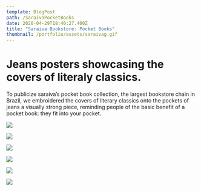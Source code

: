 ```yaml
---
template: BlogPost
path: /SaraivaPocketBooks
date: 2020-04-29T18:40:27.400Z
title: "Saraiva Bookstore: Pocket Books"
thumbnail: /portfolio/assets/saraivag.gif
---
```

# Jeans posters showcasing the covers of literaly classics.

To publicize saraiva’s pocket book collection, the largest bookstore chain in Brazil, we embroidered the covers of literary classics onto the pockets of jeans a visually strong piece, reminding people of the basic benefit of a pocket book: they fit into your pocket.

![](/portfolio/assets/saraiva-pocket-books-20000-leagues-under-the-sea_1133.jpg)

![](/portfolio/assets/saraiva-pocket-books-the-metamorphosis_1133.jpg)

![](/portfolio/assets/saraiva-pocket-books-war-and-peace_1133.jpg)

![](/portfolio/assets/saraiva-pocket-books-the-little-prince_1133.jpg)

![](/portfolio/assets/saraiva-pocket-books-treasure-island_1133.jpg)

![](/portfolio/assets/saraivagif.gif)
